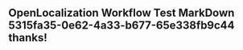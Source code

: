 <properties
ms.topic="hero-topic"
ms.test1="hero-topic"
ms.test2="test"/>

## OpenLocalization Workflow Test MarkDown 5315fa35-0e62-4a33-b677-65e338fb9c44 thanks!

